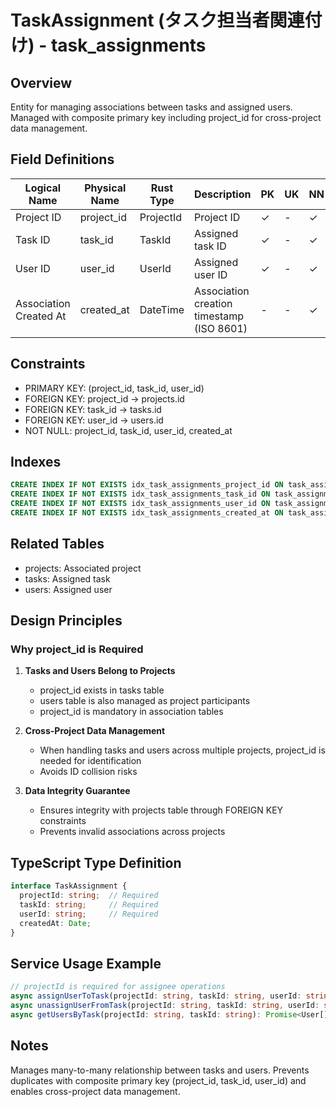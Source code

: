 # TaskAssignment (タスク担当者関連付け) - task_assignments

## Overview
Entity for managing associations between tasks and assigned users. Managed with composite primary key including project_id for cross-project data management.

## Field Definitions

| Logical Name | Physical Name | Rust Type | Description | PK | UK | NN | Default Value | Foreign Key | PostgreSQL Type | SQLite Type | TypeScript Type |
|--------------|---------------|-----------|-------------|----|----|----|---------------|-------------|-----------------|-------------|-----------------|
| Project ID | project_id | ProjectId | Project ID | ✓ | - | ✓ | - | projects.id | UUID | TEXT | string |
| Task ID | task_id | TaskId | Assigned task ID | ✓ | - | ✓ | - | tasks.id | UUID | TEXT | string |
| User ID | user_id | UserId | Assigned user ID | ✓ | - | ✓ | - | users.id | UUID | TEXT | string |
| Association Created At | created_at | DateTime<Utc> | Association creation timestamp (ISO 8601) | - | - | ✓ | - | - | TIMESTAMPTZ | TEXT | string |

## Constraints
- PRIMARY KEY: (project_id, task_id, user_id)
- FOREIGN KEY: project_id → projects.id
- FOREIGN KEY: task_id → tasks.id
- FOREIGN KEY: user_id → users.id
- NOT NULL: project_id, task_id, user_id, created_at

## Indexes
```sql
CREATE INDEX IF NOT EXISTS idx_task_assignments_project_id ON task_assignments(project_id);
CREATE INDEX IF NOT EXISTS idx_task_assignments_task_id ON task_assignments(task_id);
CREATE INDEX IF NOT EXISTS idx_task_assignments_user_id ON task_assignments(user_id);
CREATE INDEX IF NOT EXISTS idx_task_assignments_created_at ON task_assignments(created_at);
```

## Related Tables
- projects: Associated project
- tasks: Assigned task
- users: Assigned user

## Design Principles

### Why project_id is Required

1. **Tasks and Users Belong to Projects**
   - project_id exists in tasks table
   - users table is also managed as project participants
   - project_id is mandatory in association tables

2. **Cross-Project Data Management**
   - When handling tasks and users across multiple projects, project_id is needed for identification
   - Avoids ID collision risks

3. **Data Integrity Guarantee**
   - Ensures integrity with projects table through FOREIGN KEY constraints
   - Prevents invalid associations across projects

## TypeScript Type Definition

```typescript
interface TaskAssignment {
  projectId: string;  // Required
  taskId: string;     // Required
  userId: string;     // Required
  createdAt: Date;
}
```

## Service Usage Example

```typescript
// projectId is required for assignee operations
async assignUserToTask(projectId: string, taskId: string, userId: string): Promise<void>
async unassignUserFromTask(projectId: string, taskId: string, userId: string): Promise<void>
async getUsersByTask(projectId: string, taskId: string): Promise<User[]>
```

## Notes
Manages many-to-many relationship between tasks and users. Prevents duplicates with composite primary key (project_id, task_id, user_id) and enables cross-project data management.
